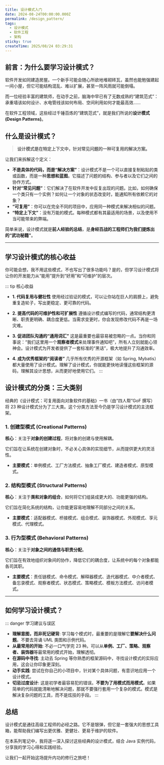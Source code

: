 ```yaml
---
title: 设计模式入门
date: 2024-08-24T00:00:00.000Z
permalink: /design_pattern/
tags:
  - 设计模式
  - 软件工程
  - 架构
sticky: true
createTime: 2025/08/24 03:29:31
---
```


## 前言：为什么要学习设计模式？

软件开发如同建造房屋。一个新手可能会随心所欲地堆砌砖瓦，虽然也能勉强建起一间小屋，但它可能结构混乱、难以扩展，甚至一阵风雨就可能倒塌。

而一位经验丰富的建筑师，在动手之前，脑海中早已有了无数成熟的“建筑范式”：承重墙该如何设计、水电管线该如何布局、空间利用如何才能最高效……

在软件工程领域，这些经过千锤百炼的“建筑范式”，就是我们所说的**设计模式 (Design Patterns)**。

## 什么是设计模式？

> **设计模式是在特定上下文中，针对常见问题的一种可复用的解决方案。**

让我们来拆解这个定义：

*   **不是具体的代码，而是“解决方案”**：设计模式不是一个可以直接复制粘贴的类或函数，而是一种**思想和蓝图**。它描述了问题的结构、参与者以及它们之间的协作方式。
*   **针对“常见问题”**：它们解决了在软件开发中反复出现的问题。比如，如何确保一个类只有一个实例？如何让一个对象的状态改变时，能通知所有依赖它的对象？
*   **“可复用”**：你可以在完全不同的项目中，应用同一种模式来解决相似的问题。
*   **“特定上下文”**：没有万能的模式。每种模式都有其最适用的场景，以及使用不当可能带来的弊端。

简单来说，设计模式就是**前人经验的总结**，是**身经百战的工程师们为我们提炼出的“武功秘籍”**。

---

## 学习设计模式的核心收益

你可能会想，我不用这些模式，不也写出了很多功能吗？是的，但学习设计模式将让你的开发能力从“能用”提升到“好用”和“可维护”的层次。

::: tip 核心收益
*   **1. 代码复用与健壮性**
    使用经过验证的模式，可以让你站在巨人的肩膀上，避免重复造轮子，写出更稳定、更可靠的代码。

*   **2. 提高代码的可维护性和可扩展性**
    遵循设计模式编写的代码，通常结构更清晰、职责更明确、耦合度更低。当需求变更时，你会发现修改代码不再是一场灾难。

*   **3. 促进团队沟通的“通用词汇”**
    这是最重要也最容易被忽略的一点。当你和同事说：“我们这里用一个**观察者模式**来处理事件通知吧”，所有人立刻就能心领神会。设计模式为开发者提供了一套标准的“黑话”，极大地提升了沟通效率。

*   **4. 成为优秀框架的“阅读者”**
    几乎所有优秀的开源框架（如 Spring, Mybatis）都大量使用了设计模式。理解了设计模式，你就能更快地读懂这些框架的源码，理解其设计思想，从而更好地使用它们。
:::

## 设计模式的分类：三大类别

经典的《设计模式：可复用面向对象软件的基础》一书（由“四人帮”GoF 撰写）将 23 种设计模式分为了三大类。这个分类方法至今仍是学习设计模式的主流框架。

### 1. 创建型模式 (Creational Patterns)

**核心**：关注于**对象的创建过程**，将对象的创建与使用解耦。

它们旨在让系统在创建对象时，不必关心具体的实现细节，从而提供更大的灵活性。

*   **主要模式**：单例模式、工厂方法模式、抽象工厂模式、建造者模式、原型模式。

### 2. 结构型模式 (Structural Patterns)

**核心**：关注于**类和对象的组合**，如何将它们组装成更大的、功能更强的结构。

它们旨在简化系统的结构，让你能更容易地理解不同部分之间的关系。

*   **主要模式**：适配器模式、桥接模式、组合模式、装饰器模式、外观模式、享元模式、代理模式。

### 3. 行为型模式 (Behavioral Patterns)

**核心**：关注于**对象之间的通信与职责分配**。

它们旨在有效地组织对象间的协作，降低它们的耦合度，让系统中的每个对象都能各司其职。

*   **主要模式**：责任链模式、命令模式、解释器模式、迭代器模式、中介者模式、备忘录模式、观察者模式、状态模式、策略模式、模板方法模式、访问者模式。

---

## 如何学习设计模式？

::: danger 学习建议与误区
*   **理解意图，而非死记硬背**: 学习每个模式时，最重要的是理解它**要解决什么问题**。不要去背诵 UML 类图和示例代码。
*   **从最常用的开始**: 不必一口气学完 23 种。可以从**单例、工厂、策略、观察者、装饰器**等最常用的模式开始，理解透彻。
*   **在源码中寻找**: 主动去 Spring 等你熟悉的框架源码中，寻找设计模式的实际应用，这会让你印象更深刻。
*   **动手实践**: 尝试在你自己的小项目中，针对某个具体问题，有意识地应用一个设计模式。
*   **切忌过度设计**: 这是初学者最容易犯的错误。**不要为了用模式而用模式**。如果简单的代码就能清晰地解决问题，那就不要强行套用一个复杂的模式。模式是解决复杂问题的工具，而不是炫技的手段。
:::

## 总结

设计模式是通往高级工程师的必经之路。它不是银弹，但它是一套强大的思想工具箱，能帮助我们编写出更优雅、更健壮、更易于维护的软件。

在本系列笔记中，我将逐一深入探讨这些经典的设计模式，结合 Java 实例代码，分享我的学习心得和实践经验。

让我们一起开始这场提升内功的修行之旅吧！